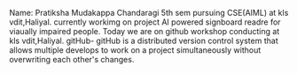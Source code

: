 Name: Pratiksha Mudakappa Chandaragi
5th sem
pursuing CSE(AIML) at kls vdit,Haliyal.
currently workimg on project AI powered signboard readre for viaually impaired people.
Today we are on github workshop conducting at kls vdit,Haliyal.
gitHub- gitHub is a distributed version control system that allows multiple develops to work on a project simultaneously without overwriting each other's changes.
